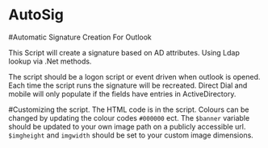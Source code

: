 AutoSig
=======

#Automatic Signature Creation For Outlook

This Script will create a signature based on AD attributes. Using Ldap lookup via .Net methods.

The script should be a logon script or event driven when outlook is opened. Each time the script runs the signature will be recreated.
Direct Dial and mobile will only populate if the fields have entries in ActiveDirectory.


#Customizing the script.
The HTML code is in the script. Colours can be changed by updating the colour codes `#000000` ect.
The `$banner` variable should be updated to your own image path on a publicly accessible url.
`$imgheight` and `imgwidth` should be set to your custom image dimensions.

